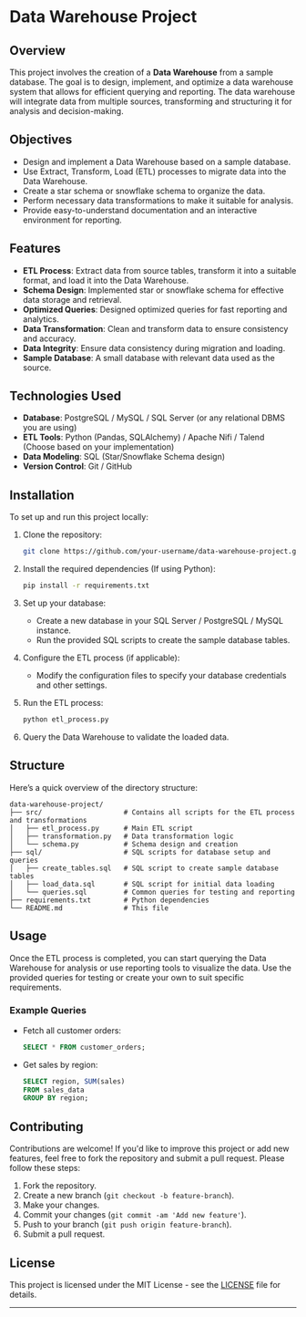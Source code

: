 # Data Warehouse Project

## Overview

This project involves the creation of a **Data Warehouse** from a sample database. The goal is to design, implement, and optimize a data warehouse system that allows for efficient querying and reporting. The data warehouse will integrate data from multiple sources, transforming and structuring it for analysis and decision-making.

## Objectives

- Design and implement a Data Warehouse based on a sample database.
- Use Extract, Transform, Load (ETL) processes to migrate data into the Data Warehouse.
- Create a star schema or snowflake schema to organize the data.
- Perform necessary data transformations to make it suitable for analysis.
- Provide easy-to-understand documentation and an interactive environment for reporting.

## Features

- **ETL Process**: Extract data from source tables, transform it into a suitable format, and load it into the Data Warehouse.
- **Schema Design**: Implemented star or snowflake schema for effective data storage and retrieval.
- **Optimized Queries**: Designed optimized queries for fast reporting and analytics.
- **Data Transformation**: Clean and transform data to ensure consistency and accuracy.
- **Data Integrity**: Ensure data consistency during migration and loading.
- **Sample Database**: A small database with relevant data used as the source.

## Technologies Used

- **Database**: PostgreSQL / MySQL / SQL Server (or any relational DBMS you are using)
- **ETL Tools**: Python (Pandas, SQLAlchemy) / Apache Nifi / Talend (Choose based on your implementation)
- **Data Modeling**: SQL (Star/Snowflake Schema design)
- **Version Control**: Git / GitHub

## Installation

To set up and run this project locally:

1. Clone the repository:

   ```bash
   git clone https://github.com/your-username/data-warehouse-project.git
   ```

2. Install the required dependencies (If using Python):

   ```bash
   pip install -r requirements.txt
   ```

3. Set up your database:

   - Create a new database in your SQL Server / PostgreSQL / MySQL instance.
   - Run the provided SQL scripts to create the sample database tables.

4. Configure the ETL process (if applicable):

   - Modify the configuration files to specify your database credentials and other settings.
   
5. Run the ETL process:

   ```bash
   python etl_process.py
   ```

6. Query the Data Warehouse to validate the loaded data.

## Structure

Here’s a quick overview of the directory structure:

```
data-warehouse-project/
├── src/                    # Contains all scripts for the ETL process and transformations
│   ├── etl_process.py      # Main ETL script
│   ├── transformation.py   # Data transformation logic
│   └── schema.py           # Schema design and creation
├── sql/                    # SQL scripts for database setup and queries
│   ├── create_tables.sql   # SQL script to create sample database tables
│   ├── load_data.sql       # SQL script for initial data loading
│   └── queries.sql         # Common queries for testing and reporting
├── requirements.txt        # Python dependencies
└── README.md               # This file
```

## Usage

Once the ETL process is completed, you can start querying the Data Warehouse for analysis or use reporting tools to visualize the data. Use the provided queries for testing or create your own to suit specific requirements.

### Example Queries

- Fetch all customer orders:

   ```sql
   SELECT * FROM customer_orders;
   ```

- Get sales by region:

   ```sql
   SELECT region, SUM(sales) 
   FROM sales_data
   GROUP BY region;
   ```

## Contributing

Contributions are welcome! If you'd like to improve this project or add new features, feel free to fork the repository and submit a pull request. Please follow these steps:

1. Fork the repository.
2. Create a new branch (`git checkout -b feature-branch`).
3. Make your changes.
4. Commit your changes (`git commit -am 'Add new feature'`).
5. Push to your branch (`git push origin feature-branch`).
6. Submit a pull request.

## License

This project is licensed under the MIT License - see the [LICENSE](LICENSE) file for details.

---
